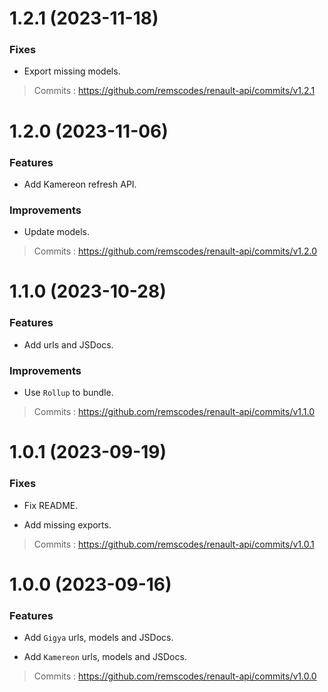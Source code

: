 # 1.2.1 (2023-11-18)

### Fixes

- Export missing models.

> Commits : https://github.com/remscodes/renault-api/commits/v1.2.1

# 1.2.0 (2023-11-06)

### Features

- Add Kamereon refresh API.

### Improvements

- Update models.

> Commits : https://github.com/remscodes/renault-api/commits/v1.2.0

# 1.1.0 (2023-10-28)

### Features

- Add urls and JSDocs.

### Improvements

- Use `Rollup` to bundle.

> Commits : https://github.com/remscodes/renault-api/commits/v1.1.0

# 1.0.1 (2023-09-19)

### Fixes

- Fix README.

- Add missing exports.

> Commits : https://github.com/remscodes/renault-api/commits/v1.0.1

# 1.0.0 (2023-09-16)

### Features

- Add `Gigya` urls, models and JSDocs.

- Add `Kamereon` urls, models and JSDocs.

> Commits : https://github.com/remscodes/renault-api/commits/v1.0.0
